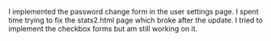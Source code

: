 I implemented the password change form in the user settings page. I spent time trying to fix the stats2.html page which broke after the update. 
I tried to implement the checkbox forms but am still working on it. 